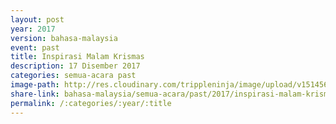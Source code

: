 ```yaml
---
layout: post
year: 2017
version: bahasa-malaysia
event: past
title: Inspirasi Malam Krismas
description: 17 Disember 2017
categories: semua-acara past
image-path: http://res.cloudinary.com/trippleninja/image/upload/v1514560579/Inspired%20Christmas%20Night/Inpsired17.jpg
share-link: bahasa-malaysia/semua-acara/past/2017/inspirasi-malam-krismas
permalink: /:categories/:year/:title
---
```


